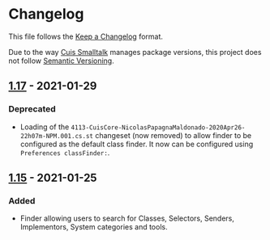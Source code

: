 # Changelog
This file follows the [Keep a Changelog](https://keepachangelog.com/en/1.0.0/) format.

Due to the way [Cuis Smalltalk](https://github.com/Cuis-Smalltalk/Cuis-Smalltalk-Dev) manages package versions, this project does not follow [Semantic Versioning](https://semver.org/spec/v2.0.0.html).


## [1.17](https://github.com/npapagna/cuis-finder/releases/tag/v1.17) - 2021-01-29

### Deprecated

* Loading of the `4113-CuisCore-NicolasPapagnaMaldonado-2020Apr26-22h07m-NPM.001.cs.st` changeset (now removed) to allow
finder to be configured as the default class finder. It now can be configured using `Preferences classFinder:`. 

## [1.15](https://github.com/npapagna/cuis-finder/releases/tag/v1.15) - 2021-01-25

### Added

* Finder allowing users to search for Classes, Selectors, Senders, Implementors, System categories and tools.
